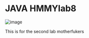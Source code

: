 # JAVA HMMYlab8

![image](https://user-images.githubusercontent.com/82328705/211113829-f54d5da1-80e3-4775-bff5-5c1d5020cb49.png)


This is for the second lab motherfukers
